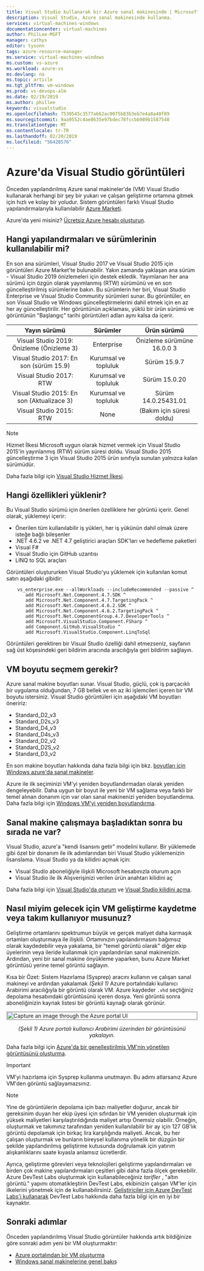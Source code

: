 ```yaml
---
title: Visual Studio kullanarak bir Azure sanal makinesinde | Microsoft Docs
description: Visual Studio, Azure sanal makinesinde kullanma.
services: virtual-machines-windows
documentationcenter: virtual-machines
author: PhilLee-MSFT
manager: cathys
editor: tysonn
tags: azure-resource-manager
ms.service: virtual-machines-windows
ms.custom: vs-azure
ms.workload: azure-vs
ms.devlang: na
ms.topic: article
ms.tgt_pltfrm: vm-windows
ms.prod: vs-devops-alm
ms.date: 02/19/2019
ms.author: phillee
keywords: visualstudio
ms.openlocfilehash: 7530545c3577a662ac0075b83b3eb7e4a8a40f89
ms.sourcegitcommit: 9aa9552c4ae8635e97bdec78fccbb989b1587548
ms.translationtype: MT
ms.contentlocale: tr-TR
ms.lasthandoff: 02/20/2019
ms.locfileid: "56428576"
---
```

# <a name="visual-studio-images-on-azure"></a>Azure'da Visual Studio görüntüleri
Önceden yapılandırılmış Azure sanal makineler'de (VM) Visual Studio kullanarak herhangi bir şey bir yukarı ve çalışan geliştirme ortamına gitmek için hızlı ve kolay bir yoludur. Sistem görüntüleri farklı Visual Studio yapılandırmalarıyla kullanılabilir [Azure Marketi](https://azuremarketplace.microsoft.com/en-us/marketplace/apps?search=visual%20studio&page=1).

Azure'da yeni misiniz? [Ücretsiz Azure hesabı oluşturun](https://azure.microsoft.com/free).

## <a name="what-configurations-and-versions-are-available"></a>Hangi yapılandırmaları ve sürümlerinin kullanılabilir mi?
En son ana sürümleri, Visual Studio 2017 ve Visual Studio 2015 için görüntüleri Azure Market'te bulunabilir.  Yakın zamanda yaklaşan ana sürüm - Visual Studio 2019 önizlemeleri için destek ekledik.  Yayımlanan her ana sürümü için özgün olarak yayımlanmış (RTW) sürümünü ve en son güncelleştirilmiş sürümlerine bakın.  Bu sürümlerin her biri, Visual Studio Enterprise ve Visual Studio Community sürümleri sunar.  Bu görüntüler, en son Visual Studio ve Windows güncelleştirmelerini dahil etmek için en az her ay güncelleştirilir.  Her görüntünün açıklaması, yüklü bir ürün sürümü ve görüntünün "Başlangıç" tarihi görüntüleri adları aynı kalsa da içerir.

| Yayın sürümü                                              | Sürümler                     |     Ürün sürümü      |
|:------------------------------------------------------------:|:----------------------------:|:------------------------:|
|    Visual Studio 2019: Önizleme (Önizleme 3)                   |           Enterprise         | Önizleme sürümüne 16.0.0 3 |
| Visual Studio 2017: En son (sürüm 15.9)                    |    Kurumsal ve topluluk     |      Sürüm 15.9.7      |
|         Visual Studio 2017: RTW                              |    Kurumsal ve topluluk     |      Sürüm 15.0.20     |
|   Visual Studio 2015: En son (Aktualizace 3)                      |    Kurumsal ve topluluk     |  Sürüm 14.0.25431.01   |
|         Visual Studio 2015: RTW                              |             None             | (Bakım için süresi doldu)  |

> [!NOTE]
> Hizmet İlkesi Microsoft uygun olarak hizmet vermek için Visual Studio 2015'in yayınlanmış (RTW) sürüm süresi doldu. Visual Studio 2015 güncelleştirme 3 için Visual Studio 2015 ürün sınıfıyla sunulan yalnızca kalan sürümüdür.

Daha fazla bilgi için [Visual Studio Hizmet İlkesi](https://www.visualstudio.com/productinfo/vs-servicing-vs).

## <a name="what-features-are-installed"></a>Hangi özellikleri yüklenir?
Bu Visual Studio sürümü için önerilen özelliklere her görüntü içerir. Genel olarak, yüklemeyi içerir:

* Önerilen tüm kullanılabilir iş yükleri, her iş yükünün dahil olmak üzere isteğe bağlı bileşenler
* .NET 4.6.2 ve .NET 4.7 geliştirici araçları SDK'ları ve hedefleme paketleri
* Visual F#
* Visual Studio için GitHub uzantısı
* LINQ to SQL araçları

Görüntüleri oluştururken Visual Studio'yu yüklemek için kullanılan komut satırı aşağıdaki gibidir:

```
    vs_enterprise.exe --allWorkloads --includeRecommended --passive ^
       add Microsoft.Net.Component.4.7.SDK ^
       add Microsoft.Net.Component.4.7.TargetingPack ^ 
       add Microsoft.Net.Component.4.6.2.SDK ^
       add Microsoft.Net.Component.4.6.2.TargetingPack ^
       add Microsoft.Net.ComponentGroup.4.7.DeveloperTools ^
       add Microsoft.VisualStudio.Component.FSharp ^
       add Component.GitHub.VisualStudio ^
       add Microsoft.VisualStudio.Component.LinqToSql
```

Görüntüleri gerektiren bir Visual Studio özelliği dahil etmezseniz, sayfanın sağ üst köşesindeki geri bildirim aracında aracılığıyla geri bildirim sağlayın.

## <a name="what-size-vm-should-i-choose"></a>VM boyutu seçmem gerekir?
Azure sanal makine boyutları sunar. Visual Studio, güçlü, çok iş parçacıklı bir uygulama olduğundan, 7 GB bellek ve en az iki işlemcileri içeren bir VM boyutu istersiniz. Visual Studio görüntüleri için aşağıdaki VM boyutları öneririz:

   * Standard_D2_v3
   * Standard_D2s_v3
   * Standard_D4_v3
   * Standard_D4s_v3
   * Standard_D2_v2
   * Standard_D2S_v2
   * Standard_D3_v2
    
En son makine boyutları hakkında daha fazla bilgi için bkz. [boyutları için Windows azure'da sanal makineler](/azure/virtual-machines/windows/sizes).

Azure ile ilk seçiminizi VM'yi yeniden boyutlandırmadan olarak yeniden dengeleyebilir. Daha uygun bir boyut ile yeni bir VM sağlama veya farklı bir temel alınan donanım için var olan sanal makinenizi yeniden boyutlandırma. Daha fazla bilgi için [Windows VM'yi yeniden boyutlandırma](/azure/virtual-machines/windows/resize-vm).

## <a name="after-the-vm-is-running-whats-next"></a>Sanal makine çalışmaya başladıktan sonra bu sırada ne var?
Visual Studio, azure'a "kendi lisansını getir" modelini kullanır. Bir yüklemede gibi özel bir donanım ile ilk adımlarından biri Visual Studio yüklemenizin lisanslama. Visual Studio ya da kilidini açmak için:
- Visual Studio aboneliğiyle ilişkili Microsoft hesabınızla oturum açın 
- Visual Studio ile ilk Alışverişinizi verilen ürün anahtarı kilidini aç

Daha fazla bilgi için [Visual Studio'da oturum](/visualstudio/ide/signing-in-to-visual-studio) ve [Visual Studio kilidini açma](/visualstudio/ide/how-to-unlock-visual-studio).

## <a name="how-do-i-save-the-development-vm-for-future-or-team-use"></a>Nasıl miyim gelecek için VM geliştirme kaydetme veya takım kullanıyor musunuz?

Geliştirme ortamlarını spektrumun büyük ve gerçek maliyet daha karmaşık ortamları oluşturmaya ile ilişkili. Ortamınızın yapılandırmasını bağımsız olarak kaydedebilir veya yakalama, bir "temel görüntü olarak" diğer ekip üyelerinin veya ileride kullanmak için yapılandırılan sanal makinenizin. Ardından, yeni bir sanal makine önyükleme yaparken, bunu Azure Market görüntüsü yerine temel görüntü sağlayın.

Kısa bir Özet: Sistem Hazırlama (Sysprep) aracını kullanın ve çalışan sanal makineyi ve ardından yakalamak *(Şekil 1)* Azure portalındaki kullanıcı Arabirimi aracılığıyla bir görüntü olarak VM. Azure kaydeder `.vhd` seçtiğiniz depolama hesabındaki görüntüsünü içeren dosya. Yeni görüntü sonra aboneliğinizin kaynak listesi bir görüntü kaynağı olarak görünür.

<img src="media/using-visual-studio-vm/capture-vm.png" alt="Capture an image through the Azure portal UI" style="border:3px solid Silver; display: block; margin: auto;"><center>*(Şekil 1) Azure portalı kullanıcı Arabirimi üzerinden bir görüntüsünü yakalayın.*</center>

Daha fazla bilgi için [Azure'da bir genelleştirilmiş VM'nin yönetilen görüntüsünü oluşturma](/azure/virtual-machines/windows/capture-image-resource).

> [!IMPORTANT]
> VM'yi hazırlama için Sysprep kullanma unutmayın. Bu adımı atlarsanız Azure VM'den görüntü sağlayamazsınız.

> [!NOTE]
> Yine de görüntülerin depolama için bazı maliyetler doğurur, ancak bir gereksinim duyan her ekip üyesi için sıfırdan bir VM yeniden oluşturmak için yüksek maliyetleri karşılaştırıldığında maliyet artışı Önemsiz olabilir. Örneğin, oluşturmak ve takımınız tarafından yeniden kullanılabilir bir ay için 127 GB'lık görüntü depolamak için birkaç lira karşılığında maliyeti. Ancak, bu her çalışan oluşturmak ve bunların bireysel kullanıma yönelik bir düzgün bir şekilde yapılandırılmış geliştirme kutusunda doğrulamak için yatırım alışkanlıklarını saate kıyasla anlamsız ücretlerdir.

Ayrıca, geliştirme görevleri veya teknolojileri geliştirme yapılandırmaları ve birden çok makine yapılandırmaları çeşitleri gibi daha fazla ölçek gerekebilir. Azure DevTest Labs oluşturmak için kullanabileceğiniz _tarifler_ , "altın görüntü." yapımı otomatikleştirin DevTest Labs, ekibinizin çalışan VM'ler için ilkelerini yönetmek için de kullanabilirsiniz. [Geliştiriciler için Azure DevTest Labs'i kullanarak](/azure/devtest-lab/devtest-lab-developer-lab) DevTest Labs hakkında daha fazla bilgi için en iyi bir kaynaktır.

## <a name="next-steps"></a>Sonraki adımlar
Önceden yapılandırılmış Visual Studio görüntüler hakkında artık bildiğinize göre sonraki adım yeni bir VM oluşturmaktır:

* [Azure portalından bir VM oluşturma](quick-create-portal.md)
* [Windows sanal makinelerine genel bakış](overview.md)
